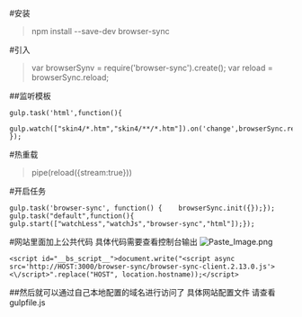 #安装
>npm install --save-dev browser-sync

#引入
>var browserSynv = require('browser-sync').create();
var reload = browserSync.reload;

##监听模板
```
gulp.task('html',function(){
 gulp.watch(["skin4/*.htm","skin4/**/*.htm"]).on('change',browserSync.reload);
});
```
#热重载
>pipe(reload({stream:true}))

#开启任务
```
gulp.task('browser-sync', function() {    browserSync.init({});});
gulp.task("default",function(){    gulp.start(["watchLess","watchJs","browser-sync","html"]);});
```
#网站里面加上公共代码  具体代码需要查看控制台输出
![Paste_Image.png](http://upload-images.jianshu.io/upload_images/215275-cdf5b58828cba457.png?imageMogr2/auto-orient/strip%7CimageView2/2/w/1240)
```
<script id="__bs_script__">document.write("<script async src='http://HOST:3000/browser-sync/browser-sync-client.2.13.0.js'><\/script>".replace("HOST", location.hostname));</script>
```

##然后就可以通过自己本地配置的域名进行访问了
具体网站配置文件  请查看gulpfile.js


